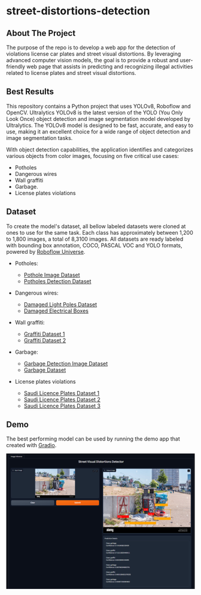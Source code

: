 # street-distortions-detection

## About The Project

The purpose of the repo is to develop a web app for the detection of violations license car plates and street visual distortions. By leveraging advanced computer vision models, the goal is to provide a robust and user-friendly web page that assists in predicting and recognizing illegal activities related to license plates and street visual distortions. 

## Best Results
This repository contains a Python project that uses YOLOv8, Roboflow and OpenCV. Ultralytics YOLOv8 is the latest version of the YOLO (You Only Look Once) object detection and image segmentation model developed by Ultralytics. The YOLOv8 model is designed to be fast, accurate, and easy to use, making it an excellent choice for a wide range of object detection and image segmentation tasks.

With object detection capabilities, the application identifies and categorizes various objects from color images, focusing on five critical use cases:
- Potholes
- Dangerous wires
- Wall graffiti
- Garbage.
- License plates violations



## Dataset
To create the model's dataset, all bellow labeled datasets were cloned at ones to use for the same task. Each class has approximately between 1,200 to 1,800 images, a total of 8,3100 images.
All datasets are ready labeled with bounding box annotation, COCO, PASCAL VOC and YOLO formats, powered by [Roboflow Universe](https://universe.roboflow.com/).

- Potholes:
  - [Pothole Image Dataset](https://universe.roboflow.com/belajar-y9rv6/pothole-projet/dataset/4)
  - [Potholes Detection Dataset](https://universe.roboflow.com/latifa-aloufi-cfd5y/potholes-detection740)

- Dangerous wires:
  - [Damaged Light Poles Dataset](https://universe.roboflow.com/umut/27agu/browse?queryText=class%3Akapakyok&pageSize=200&startingIndex=400&browseQuery=true)
  - [Damaged Electrical Boxes](https://universe.roboflow.com/xtu-zylqw/dsadsadsadas)

- Wall graffiti:
  - [Graffiti Dataset 1](https://universe.roboflow.com/feda/my-dataset-uda6e/dataset/1)
  - [Graffiti Dataset 2](https://universe.roboflow.com/workspace-2-iz9jz/graffiti-5sa0t)

- Garbage:
  - [Garbage Detection Image Dataset](https://universe.roboflow.com/universidad-carlos-iii-de-madrid-i1yfs/final-garbage-detection/dataset/1)
  - [Garbage Dataset](https://universe.roboflow.com/universidad-carlos-iii-de-madrid-i1yfs/4-better-garbage-detection)

- License plates violations
  - [Saudi Licence Plates Dataset 1](https://universe.roboflow.com/nawaf-barboud/saudi-plates)
  - [Saudi Licence Plates Dataset 2](https://universe.roboflow.com/elm/lpr-2eg4q)
  - [Saudi Licence Plates Dataset 3](https://universe.roboflow.com/scpm/scpm-ngswi)
 

## Demo
The best performing model can be used by running the demo app that created with [Gradio](https://www.gradio.app/).

![alt text](demo_gradio1.png)

